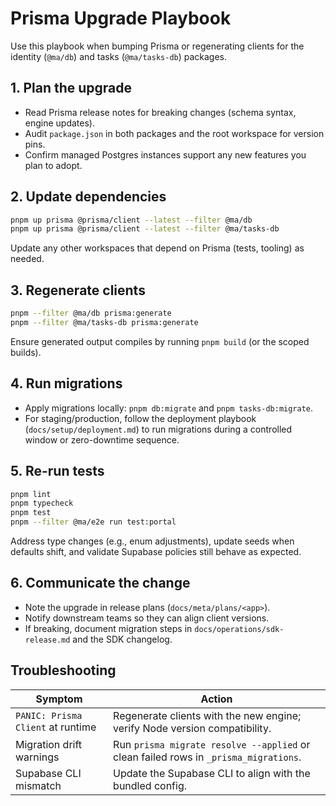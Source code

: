 # Prisma Upgrade Playbook

Use this playbook when bumping Prisma or regenerating clients for the identity
(`@ma/db`) and tasks (`@ma/tasks-db`) packages.

## 1. Plan the upgrade

- Read Prisma release notes for breaking changes (schema syntax, engine updates).
- Audit `package.json` in both packages and the root workspace for version pins.
- Confirm managed Postgres instances support any new features you plan to adopt.

## 2. Update dependencies

```bash
pnpm up prisma @prisma/client --latest --filter @ma/db
pnpm up prisma @prisma/client --latest --filter @ma/tasks-db
```

Update any other workspaces that depend on Prisma (tests, tooling) as needed.

## 3. Regenerate clients

```bash
pnpm --filter @ma/db prisma:generate
pnpm --filter @ma/tasks-db prisma:generate
```

Ensure generated output compiles by running `pnpm build` (or the scoped builds).

## 4. Run migrations

- Apply migrations locally: `pnpm db:migrate` and `pnpm tasks-db:migrate`.
- For staging/production, follow the deployment playbook (`docs/setup/deployment.md`)
  to run migrations during a controlled window or zero-downtime sequence.

## 5. Re-run tests

```bash
pnpm lint
pnpm typecheck
pnpm test
pnpm --filter @ma/e2e run test:portal
```

Address type changes (e.g., enum adjustments), update seeds when defaults shift, and
validate Supabase policies still behave as expected.

## 6. Communicate the change

- Note the upgrade in release plans (`docs/meta/plans/<app>`).
- Notify downstream teams so they can align client versions.
- If breaking, document migration steps in `docs/operations/sdk-release.md` and the SDK changelog.

## Troubleshooting

| Symptom | Action |
| --- | --- |
| `PANIC: Prisma Client` at runtime | Regenerate clients with the new engine; verify Node version compatibility. |
| Migration drift warnings | Run `prisma migrate resolve --applied` or clean failed rows in `_prisma_migrations`. |
| Supabase CLI mismatch | Update the Supabase CLI to align with the bundled config. |
